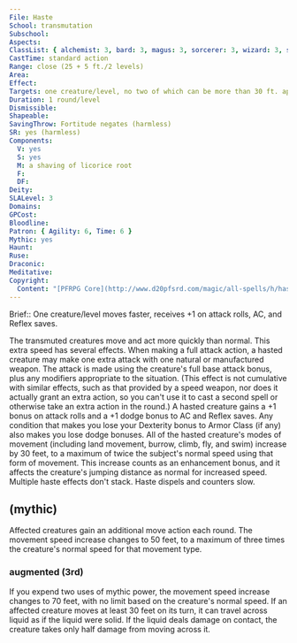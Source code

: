 ```yaml
---
File: Haste
School: transmutation
Subschool: 
Aspects: 
ClassList: { alchemist: 3, bard: 3, magus: 3, sorcerer: 3, wizard: 3, summoner: 2, bloodrager: 3, occultist: 3, psychic: 3, spiritualist: 3, unchained summoner: 3, medium: 2 }
CastTime: standard action
Range: close (25 + 5 ft./2 levels)
Area: 
Effect: 
Targets: one creature/level, no two of which can be more than 30 ft. apart
Duration: 1 round/level
Dismissible: 
Shapeable: 
SavingThrow: Fortitude negates (harmless)
SR: yes (harmless)
Components:
  V: yes
  S: yes
  M: a shaving of licorice root
  F: 
  DF: 
Deity: 
SLALevel: 3
Domains: 
GPCost: 
Bloodline: 
Patron: { Agility: 6, Time: 6 }
Mythic: yes
Haunt: 
Ruse: 
Draconic: 
Meditative: 
Copyright:
  Content: "[PFRPG Core](http://www.d20pfsrd.com/magic/all-spells/h/haste)"
---
```

Brief:: One creature/level moves faster, receives +1 on attack rolls, AC, and Reflex saves.

The transmuted creatures move and act more quickly than normal. This extra speed has several effects.  When making a full attack action, a hasted creature may make one extra attack with one natural or manufactured weapon. The attack is made using the creature's full base attack bonus, plus any modifiers appropriate to the situation. (This effect is not cumulative with similar effects, such as that provided by a speed weapon, nor does it actually grant an extra action, so you can't use it to cast a second spell or otherwise take an extra action in the round.) A hasted creature gains a +1 bonus on attack rolls and a +1 dodge bonus to AC and Reflex saves. Any condition that makes you lose your Dexterity bonus to Armor Class (if any) also makes you lose dodge bonuses.  All of the hasted creature's modes of movement (including land movement, burrow, climb, fly, and swim) increase by 30 feet, to a maximum of twice the subject's normal speed using that form of movement. This increase counts as an enhancement bonus, and it affects the creature's jumping distance as normal for increased speed. Multiple haste effects don't stack. Haste dispels and counters slow.


## (mythic)

Affected creatures gain an additional move action each round. The movement speed increase changes to 50 feet, to a maximum of three times the creature's normal speed for that movement type.


### augmented (3rd)

If you expend two uses of mythic power, the movement speed increase changes to 70 feet, with no limit based on the creature's normal speed. If an affected creature moves at least 30 feet on its turn, it can travel across liquid as if the liquid were solid. If the liquid deals damage on contact, the creature takes only half damage from moving across it.
